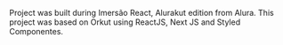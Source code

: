 Project was built during Imersão React, Alurakut edition from Alura. This project was based on Orkut using ReactJS, Next JS and Styled Componentes.  
